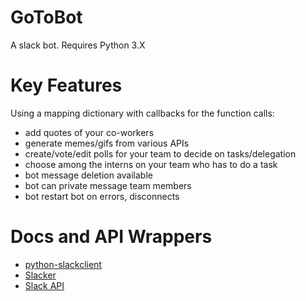# GoToBot
A slack bot.
Requires Python 3.X

# Key Features
Using a mapping dictionary with callbacks for the function calls:
- add quotes of your co-workers
- generate memes/gifs from various APIs
- create/vote/edit polls for your team to decide on tasks/delegation
- choose among the interns on your team who has to do a task
- bot message deletion available
- bot can private message team members
- bot restart bot on errors, disconnects


# Docs and API Wrappers
- [python-slackclient](https://github.com/slackhq/python-slackclient)
- [Slacker](https://github.com/os/slacker)
- [Slack API](https://api.slack.com/)
